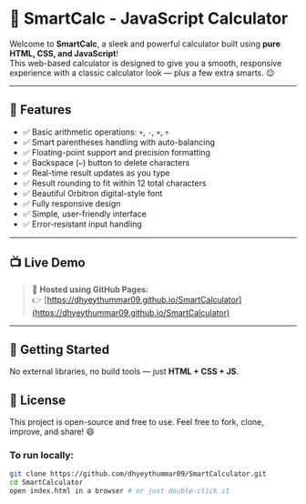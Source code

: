 # 🧮 SmartCalc - JavaScript Calculator

Welcome to **SmartCalc**, a sleek and powerful calculator built using **pure HTML, CSS, and JavaScript**!  
This web-based calculator is designed to give you a smooth, responsive experience with a classic calculator look — plus a few extra smarts. 😉

---

## 🌟 Features

- ✅ Basic arithmetic operations: `+`, `-`, `×`, `÷`
- ✅ Smart parentheses handling with auto-balancing
- ✅ Floating-point support and precision formatting
- ✅ Backspace (`←`) button to delete characters
- ✅ Real-time result updates as you type
- ✅ Result rounding to fit within 12 total characters
- ✅ Beautiful Orbitron digital-style font
- ✅ Fully responsive design
- ✅ Simple, user-friendly interface
- ✅ Error-resistant input handling

---

## 📺 Live Demo

> 🔗 **Hosted using GitHub Pages:**  
> 👉 [https://dhyeythummar09.github.io/SmartCalculator](https://dhyeythummar09.github.io/SmartCalculator) 

---

## 🚀 Getting Started

No external libraries, no build tools — just **HTML + CSS + JS**.

## 📜 License

This project is open-source and free to use.
Feel free to fork, clone, improve, and share! 😄


### To run locally:
```bash
git clone https://github.com/dhyeythummar09/SmartCalculator.git
cd SmartCalculator
open index.html in a browser # or just double-click it
